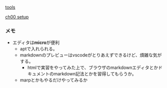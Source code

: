 [tools](https://phys-ken.github.io/2024informatics_ic/tools/markdown_edit)

[ch00 setup](https://phys-ken.github.io/2024informatics_ic/c0010_setup/setup.html)

### メモ
* エディタは**micro**が便利
  * aptで入れられる。
  * markdownのプレビューはvscodeがとりあえずできるけど、煩雑な気がする。
    * htmlで実習をやってみた上で、ブラウザのmarkdownエディタとかドキュメントのmarkdown記法とかを習得してもらうか。
  * marpとかもやるだけやってみるか